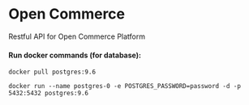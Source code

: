 # Open Commerce

Restful API for Open Commerce Platform

#### Run docker commands (for database):

```
docker pull postgres:9.6
```

```
docker run --name postgres-0 -e POSTGRES_PASSWORD=password -d -p 5432:5432 postgres:9.6
```